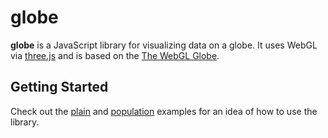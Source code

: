# globe

**globe** is a JavaScript library for visualizing data on a globe. It uses WebGL via [three.js](https://github.com/mrdoob/three.js) and is based on the [The WebGL Globe](http://www.chromeexperiments.com/globe).

## Getting Started

Check out the [plain](http://also.github.com/globe/examples/plain/) and [population](http://also.github.com/globe/examples/population/) examples for an idea of how to use the library. 
